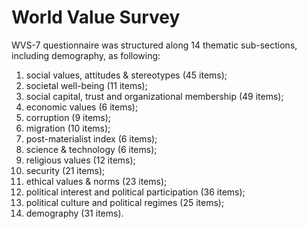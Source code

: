 # World Value Survey

WVS-7 questionnaire was structured along 14 thematic sub-sections, including demography, as following:

1. social values, attitudes & stereotypes (45 items);
2. societal well-being (11 items);
3. social capital, trust and organizational membership (49 items);
4. economic values (6 items);
5. corruption (9 items);
6. migration (10 items);
7. post-materialist index (6 items);
8. science & technology (6 items);
9. religious values (12 items);
10. security (21 items);
11. ethical values & norms (23 items);
12. political interest and political participation (36 items);
13. political culture and political regimes (25 items);
14. demography (31 items).